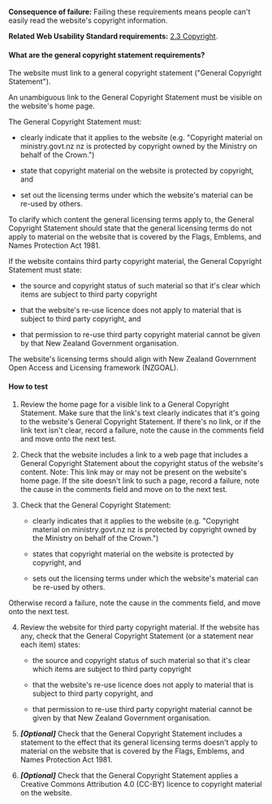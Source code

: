 
**Consequence of failure:** Failing these requirements means people can't easily read the website's copyright information.

**Related Web Usability Standard requirements:** [2.3 Copyright](https://webtoolkit.govt.nz/standards/web-usability-standard/#copyright).

<div class="details" markdown="1">

#### What are the general copyright statement requirements?

The website must link to a general copyright statement ("General Copyright Statement").

An unambiguous link to the General Copyright Statement must be visible on the website's home page.

The General Copyright Statement must:

* clearly indicate that it applies to the website (e.g. "Copyright material on ministry.govt.nz nz is protected by copyright owned by the Ministry on behalf of the Crown.")

* state that copyright material on the website is protected by copyright, and

* set out the licensing terms under which the website's material can be re-used by others.

To clarify which content the general licensing terms apply to, the General Copyright Statement should state that the general licensing terms do not apply to material on the website that is covered by the Flags, Emblems, and Names Protection Act 1981.

If the website contains third party copyright material, the General Copyright Statement must state:

* the source and copyright status of such material so that it's clear which items are subject to third party copyright

* that the website's re-use licence does not apply to material that is subject to third party copyright, and

* that permission to re-use third party copyright material cannot be given by that New Zealand Government organisation.

The website's licensing terms should align with New Zealand Government Open Access and Licensing framework (NZGOAL).

</div>

#### How to test

1. Review the home page for a visible link to a General Copyright Statement.  Make sure that the link's text clearly indicates that it's going to the website's General Copyright Statement.  If there's no link, or if the link text isn't clear, record a failure, note the cause in the comments field and move onto the next test.

2. Check that the website includes a link to a web page that includes a General Copyright Statement about the copyright status of the website's content. Note: This link may or may not be present on the website's home page. If the site doesn't link to such a page, record a failure, note the cause in the comments field and move on to the next test.

3. Check that the General Copyright Statement:

	* clearly indicates that it applies to the website (e.g. "Copyright material on ministry.govt.nz nz is protected by copyright owned by the Ministry on behalf of the Crown.")

	* states that copyright material on the website is protected by copyright, and

	* sets out the licensing terms under which the website's material can be re-used by others. 

Otherwise record a failure, note the cause in the comments field, and move onto the next test.

4. Review the website for third party copyright material. If the website has any, check that the General Copyright Statement (or a statement near each item) states:

	* the source and copyright status of such material so that it's clear which items are subject to third party copyright

	* that the website's re-use licence does not apply to material that is subject to third party copyright, and

	* that permission to re-use third party copyright material cannot be given by that New Zealand Government organisation.

5. **_[Optional]_** Check that the General Copyright Statement includes a statement to the effect that its general licensing terms doesn't apply to material on the website that is covered by the Flags, Emblems, and Names Protection Act 1981.

6. **_[Optional]_** Check that the General Copyright Statement applies a Creative Commons Attribution 4.0 (CC-BY) licence to copyright material on the website.
